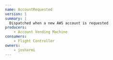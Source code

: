 ```yaml
---
name: AccountRequested
version: 1
summary: |
  Dispatched when a new AWS account is requested
producers:
    - Account Vending Machine
consumers:
    - Flight Controller
owners:
    - josharmi
---
```



<NodeGraph title="Consumer / Producer Diagram" />

<Schema />

<EventExamples />

